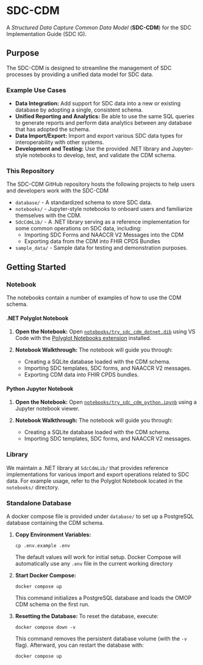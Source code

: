 # SDC-CDM

A *Structured Data Capture Common Data Model* (**SDC-CDM**) for the SDC Implementation Guide (SDC IG).

## Purpose

The SDC-CDM is designed to streamline the management of SDC processes by providing a unified data model for SDC data.

### Example Use Cases

- **Data Integration:** Add support for SDC data into a new or existing database by adopting a single, consistent schema.
- **Unified Reporting and Analytics:** Be able to use the same SQL queries to generate reports and perform data analytics between any database that has adopted the schema.
- **Data Import/Export:** Import and export various SDC data types for interoperability with other systems.
- **Development and Testing:** Use the provided .NET library and Jupyter-style notebooks to develop, test, and validate the CDM schema.

### This Repository

The SDC-CDM GitHub repository hosts the following projects to help users and developers work with the SDC-CDM

- `database/` - A standardized schema to store SDC data.
- `notebooks/` - Jupyter-style notebooks to onboard users and familiarize themselves with the CDM.
- `SdcCdmLib/` - A .NET library serving as a reference implementation for some common operations on SDC data, including:
  - Importing SDC Forms and NAACCR V2 Messages into the CDM
  - Exporting data from the CDM into FHIR CPDS Bundles
- `sample_data/` - Sample data for testing and demonstration purposes.

## Getting Started

### Notebook

The notebooks contain a number of examples of how to use the CDM schema.

#### .NET Polyglot Notebook

1. **Open the Notebook:**
   Open [`notebooks/try_sdc_cdm_dotnet.dib`](notebooks/try_sdc_cdm_dotnet.dib) using VS Code with the [Polyglot Notebooks extension](https://marketplace.visualstudio.com/items?itemName=ms-dotnettools.polyglot-notebooks) installed.

2. **Notebook Walkthrough:**
   The notebook will guide you through:
   - Creating a SQLite database loaded with the CDM schema.
   - Importing SDC templates, SDC forms, and NAACCR V2 messages.
   - Exporting CDM data into FHIR CPDS bundles.

#### Python Jupyter Notebook

1. **Open the Notebook:**
   Open [`notebooks/try_sdc_cdm_python.ipynb`](notebooks/try_sdc_cdm_python.ipynb) using a Jupyter notebook viewer.

2. **Notebook Walkthrough:**
   The notebook will guide you through:
   - Creating a SQLite database loaded with the CDM schema.
   - Importing SDC templates, SDC forms, and NAACCR V2 messages.

### Library

We maintain a .NET library at `SdcCdmLib/` that provides reference implementations for various import and export operations related to SDC data. For example usage, refer to the Polyglot Notebook located in the `notebooks/` directory.

### Standalone Database

A docker compose file is provided under `database/` to set up a PostgreSQL database containing the CDM schema.

1. **Copy Environment Variables:**
   ```
   cp .env.example .env
   ```
   The default values will work for initial setup. Docker Compose will automatically use any `.env` file in the current working directory

2. **Start Docker Compose:**
   ```
   docker compose up
   ```
   This command initializes a PostgreSQL database and loads the OMOP CDM schema on the first run.

3. **Resetting the Database:**
   To reset the database, execute:
   ```
   docker compose down -v
   ```
   This command removes the persistent database volume (with the `-v` flag). Afterward, you can restart the database with:
   ```
   docker compose up
   ```
